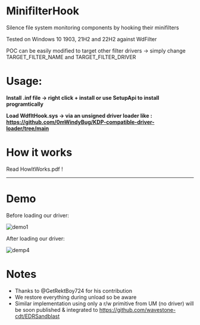 # MinifilterHook
Silence file system monitoring components by hooking their minifilters

Tested on Windows 10 1903, 21H2 and 22H2 against WdFilter

POC can be easily modified to target other filter drivers -> simply change TARGET_FILTER_NAME and TARGET_FILTER_DRIVER  

# Usage:
**Install .inf file  -> right click + install or use SetupApi to install programtically**

**Load WdfltHook.sys -> via an unsigned driver loader like : https://github.com/0mWindyBug/KDP-compatible-driver-loader/tree/main**

# How it works 
Read HowItWorks.pdf ! 
***************************
# Demo
Before loading our driver: 

![demo1](https://github.com/0mWindyBug/MinifilterHook/assets/139051196/27474da0-726d-4e26-b785-9926138f23a8)

After loading our driver:
 
![demp4](https://github.com/0mWindyBug/MinifilterHook/assets/139051196/39a15be7-5233-47f0-948e-b056beac0aba)


# Notes
- Thanks to @GetRektBoy724 for his contribution 
- We restore everything during unload so be aware
- Similar implementation using only a r/w primitive from UM (no driver) will be soon published & integrated to https://github.com/wavestone-cdt/EDRSandblast
  
